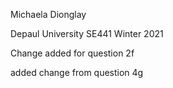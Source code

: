 Michaela Dionglay

Depaul University 
SE441
Winter 2021

Change added for question 2f

added change from question 4g